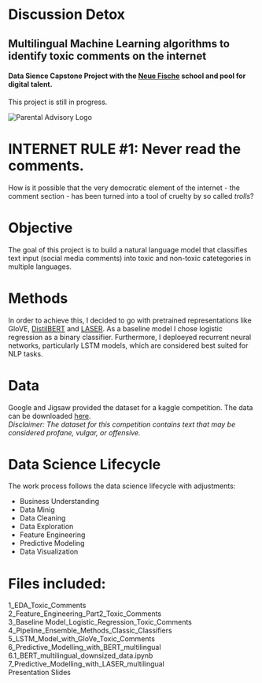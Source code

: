 # Discussion Detox
## Multilingual Machine Learning algorithms to identify toxic comments on the internet

#### Data Sience Capstone Project with the [Neue Fische](https://www.neuefische.de/) school and pool for digital talent.

This project is still in progress. 

![Parental Advisory Logo](https://media.npr.org/assets/img/2010/10/29/parental-advisory_custom-d61ea6192ebc478d3a7ff147dbbe3e884ebcb5ac-s800-c85.jpg)

# INTERNET RULE #1: Never read the comments.

How is it possible that the very democratic element of the internet - the comment section - has been turned into a tool of cruelty by so called *trolls*?

# Objective 

The goal of this project is to build a natural language model that classifies text input (social media comments) into toxic and non-toxic catetegories in multiple languages.

# Methods
In order to achieve this, I decided to go with pretrained representations like GloVE, [DistilBERT](https://huggingface.co/distilbert-base-multilingual-cased) and [LASER](https://research.fb.com/downloads/laser-language-agnostic-sentence-representations/). As a baseline model I chose logistic regression as a binary classifier. Furthermore, I deploeyed recurrent neural networks, particularly LSTM models, which are considered best suited for NLP tasks.

# Data

Google and Jigsaw provided the dataset for a kaggle competition. The data can be downloaded [here](https://www.kaggle.com/c/jigsaw-multilingual-toxic-comment-classification/overview).<br/>
*Disclaimer: The dataset for this competition contains text that may be considered profane, vulgar, or offensive.*

# Data Science Lifecycle

The work process follows the data science lifecycle with adjustments:
+ Business Understanding
+ Data Minig
+ Data Cleaning 
+ Data Exploration
+ Feature Engineering
+ Predictive Modeling 
+ Data Visualization

# Files included:
1_EDA_Toxic_Comments <br/>
2_Feature_Engineering_Part2_Toxic_Comments <br/>
3_Baseline Model_Logistic_Regression_Toxic_Comments<br/>
4_Pipeline_Ensemble_Methods_Classic_Classifiers<br/>
5_LSTM_Model_with_GloVe_Toxic_Comments<br/>
6_Predictive_Modelling_with_BERT_multilingual<br/>
6.1_BERT_multilingual_downsized_data.ipynb<br/>
7_Predictive_Modelling_with_LASER_multilingual<br/>
Presentation Slides<br/>

